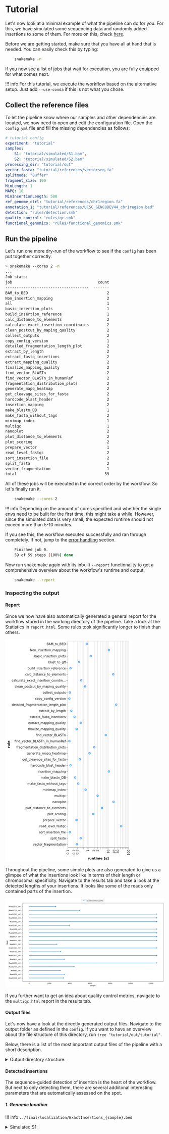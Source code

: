 # Tutorial

Let's now look at a minimal example of what the pipeline can do for you. For this, we have simulated some sequencing data and randomly added insertions to some of them. For more on this, check [here](other.md/#simulate_data_for_tutorial).

Before we are getting started, make sure that you have all at hand that is needed. You can easily check this by typing: 

```bash
    snakemake -n
```
If you now see a list of jobs that wait for execution, you are fully equipped for what comes next.

!!! info For this tutorial, we execute the workflow based on the alternative setup. Just add `--use-conda` if this is not what you chose. 

## Collect the reference files

To let the pipeline know where our samples and other dependencies are located, we now need to open and edit the configuration file. Open the `config.yml` file and fill the missing dependencies as follows:

```yaml
# tutorial config
experiment: "tutorial"
samples:
    S1: "tutorial/simulated/S1.bam",
    S2: "tutorial/simulated/S2.bam"
processing_dir: "tutorial/out"
vector_fasta: "tutorial/references/vectorseq.fa"
splitmode: "Buffer"
fragment_size: 100
MinLength: 1
MAPQ: 10
MinInsertionLength: 500
ref_genome_ctrl: "tutorial/references/chr1region.fa"
annotation_1: "tutorial/references/UCSC_GENCODEV44_chr1region.bed"
detection: "rules/detection.smk"
quality_control: "rules/qc.smk"
functional_genomics: "rules/functional_genomics.smk"
```

## Run the pipeline

Let's run one more dry-run of the workflow to see if the `config` has been put together correctly. 

```bash
> snakemake --cores 2 -n
...
Job stats:
job                                      count
-------------------------------------  -------
BAM_to_BED                                   2
Non_insertion_mapping                        2
all                                          1
basic_insertion_plots                        1
build_insertion_reference                    1
calc_distance_to_elements                    2
calculate_exact_insertion_coordinates        2
clean_postcut_by_maping_quality              2
collect_outputs                              2
copy_config_version                          1
detailed_fragmentation_length_plot           2
extract_by_length                            2
extract_fastq_insertions                     2
extract_mapping_quality                      2
finalize_mapping_quality                     2
find_vector_BLASTn                           2
find_vector_BLASTn_in_humanRef               2
fragmentation_distribution_plots             2
generate_mapq_heatmap                        2
get_cleavage_sites_for_fasta                 2
hardcode_blast_header                        2
insertion_mapping                            2
make_blastn_DB                               1
make_fasta_without_tags                      2
minimap_index                                1
multiqc                                      1
nanoplot                                     2
plot_distance_to_elements                    2
plot_scoring                                 2
prepare_vector                               1
read_level_fastqc                            2
sort_insertion_file                          2
split_fasta                                  2
vector_fragmentation                         1
total                                       59
```

All of these jobs will be executed in the correct order by the workflow. So let's finally run it.

```bash
    snakemake --cores 2
```
!!! info Depending on the amount of cores specified and whether the single envs need to be built for the first time, this might take a while. However, since the simulated data is very small, the expected runtime should not exceed more than 5-10 minutes. 

If you see this, the workflow executed successfully and ran through completely. If not, jump to the [error handling](#error-handling) section. 

```bash
    Finished job 0.
    59 of 59 steps (100%) done
``` 

Now run snakemake again with its inbuilt `--report` functionality to get a comprehensive overview about the workflow's runtime and output. 

```bash
    snakemake --report
```

### Inspecting the output

#### Report

Since we now have also automatically generated a general report for the workflow stored in the working directory of the pipeline. 
Take a look at the Statistics in `report.html`. Some rules took significantly longer to finish than others.

<img src="images/report_statistics.png" alt="Report_Statistics" width="400">

Throughout the pipeline, some simple plots are also generated to give us a glimpse of what the insertions look like in terms of their length or chromosomal specificity. Navigate to the results tab and take a look at the detected lengths of your insertions. It looks like some of the reads only contained parts of the insertion.

<img src="images/Insertion_length.png" alt="images/Insertion_length.png" width="800">

If you further want to get an idea about quality control metrics, navigate to the `multiqc.html` report in the results tab. 

#### Output files

Let's now have a look at the directly generated output files. Navigate to the output folder as defined in the `config`. If you want to have an overview about the file structure of this directory, run `tree "tutorial/out/tutorial"`. 

Below, there is a list of the most important output files of the pipeline with a short description. 

<details>
  <summary>Output directory structure:</summary>

├── config_settings.yml
├── final
│   ├── functional_genomics
│   │   ├── Functional_distances_to_Insertions_S1.bed
│   │   ├── Functional_distances_to_Insertions_S2.bed
│   │   ├── Insertion_Scoring_S1.png
│   │   ├── Insertion_Scoring_S2.png
│   │   ├── Plot_Distance_to_Genes_100_S1.png
│   │   └── Plot_Distance_to_Genes_100_S2.png
│   ├── localization
│   │   ├── ExactInsertions_S1.bed
│   │   ├── ExactInsertions_S2.bed
│   │   ├── Heatmap_Insertion_Chr.png
│   │   └── Insertion_length.png
│   └── qc
│       ├── Fragmentation
│       │   ├── Insertions
│       │   │   ├── insertions_100_S1
│       │   │   │   ├── 100_fragmentation_distribution.png
│       │   │   │   └── 100_read_match_fragmentation_distribution.png
│       │   │   └── insertions_100_S2
│       │   │       ├── 100_fragmentation_distribution.png
│       │   │       └── 100_read_match_fragmentation_distribution.png
│       │   ├── Longest_Interval
│       │   │   ├── S1
│       │   │   │   ├── Longest_interval_Read-221.png
│       │   │   │   ├── Longest_interval_Read-399.png
│       │   │   │   ├── Longest_interval_Read-46.png
│       │   │   │   ├── Longest_interval_Read-536.png
│       │   │   │   └── Longest_interval_Read-628.png
│       │   │   └── S2
│       │   │       ├── Longest_interval_Read-328.png
│       │   │       ├── Longest_interval_Read-347.png
│       │   │       ├── Longest_interval_Read-389.png
│       │   │       ├── Longest_interval_Read-532.png
│       │   │       └── Longest_interval_Read-920.png
│       │   └── Reference
│       │       ├── reference_100_S1
│       │       │   └── 100_fragmentation_distribution.png
│       │       └── reference_100_S2
│       │           └── 100_fragmentation_distribution.png
│       └── multiqc_report.html
└── intermediate
    ├── blastn
    │   ├── 100_VectorMatches_S1.blastn
    │   ├── 100_VectorMatches_S2.blastn
    │   ├── Annotated_100_VectorMatches_S1.blastn
    │   ├── Annotated_100_VectorMatches_S2.blastn
    │   ├── CleavageSites_100_VectorMatches_S1.blastn
    │   ├── CleavageSites_100_VectorMatches_S2.blastn
    │   ├── Filtered_Annotated_100_VectorMatches_S1.blastn
    │   ├── Filtered_Annotated_100_VectorMatches_S2.blastn
    │   ├── humanref
    │   │   ├── Annotated_100_VectorMatches_S1.blastn
    │   │   ├── Annotated_100_VectorMatches_S2.blastn
    │   │   ├── Filtered_Annotated_100_VectorMatches_S1.blastn
    │   │   └── Filtered_Annotated_100_VectorMatches_S2.blastn
    │   ├── Readnames_100_VectorMatches_S1.txt
    │   └── Readnames_100_VectorMatches_S2.txt
    ├── fasta
    │   ├── Cleaved_S1_noVector.fa
    │   ├── Cleaved_S2_noVector.fa
    │   ├── fragments
    │   │   ├── 100_Vector_fragments.fa
    │   │   ├── 100_Vector_fragments.fa.ndb
    │   │   ├── 100_Vector_fragments.fa.nhr
    │   │   ├── 100_Vector_fragments.fa.nin
    │   │   ├── 100_Vector_fragments.fa.njs
    │   │   ├── 100_Vector_fragments.fa.not
    │   │   ├── 100_Vector_fragments.fa.nsq
    │   │   ├── 100_Vector_fragments.fa.ntf
    │   │   ├── 100_Vector_fragments.fa.nto
    │   │   └── Forward_Backward_Vector.fa
    │   ├── Full_S1.fa
    │   ├── Full_S2.fa
    │   ├── Insertion_S1_Vector.fa
    │   └── Insertion_S2_Vector.fa
    ├── localization
    │   ├── ExactInsertions_S1.bed
    │   ├── ExactInsertions_S2.bed
    │   ├── Sorted_ExactInsertions_S1.bed
    │   └── Sorted_ExactInsertions_S2.bed
    ├── log
    │   ├── detection
    │   │   ├── BAM_to_BED
    │   │   │   ├── Postcut_S1.log
    │   │   │   ├── Postcut_S2.log
    │   │   │   ├── Precut_S1.log
    │   │   │   └── Precut_S2.log
    │   │   ├── basic_insertion_plots
    │   │   │   ├── heat.log
    │   │   │   └── length.log
    │   │   ├── build_insertion_reference
    │   │   │   └── out.log
    │   │   ├── calculate_exact_insertion_coordinates
    │   │   │   ├── S1.log
    │   │   │   └── S2.log
    │   │   ├── clean_postcut_by_maping_quality
    │   │   │   ├── S1.log
    │   │   │   └── S2.log
    │   │   ├── collect_outputs
    │   │   │   ├── S1.log
    │   │   │   └── S2.log
    │   │   ├── copy_config_version
    │   │   │   └── out.log
    │   │   ├── extract_by_length
    │   │   │   ├── S1.log
    │   │   │   └── S2.log
    │   │   ├── find_vector_BLASTn
    │   │   │   ├── S1.log
    │   │   │   └── S2.log
    │   │   ├── find_vector_BLASTn_in_humanRef
    │   │   │   ├── S1.log
    │   │   │   └── S2.log
    │   │   ├── get_cleavage_sites_for_fasta
    │   │   │   ├── S1.log
    │   │   │   └── S2.log
    │   │   ├── hardcode_blast_header
    │   │   │   ├── S1.log
    │   │   │   └── S2.log
    │   │   ├── insertion_mapping
    │   │   │   ├── S1.log
    │   │   │   └── S2.log
    │   │   ├── make_blastn_DB
    │   │   │   └── out.log
    │   │   ├── make_fasta_without_tags
    │   │   │   ├── S1.log
    │   │   │   └── S2.log
    │   │   ├── minimap_index
    │   │   │   └── out.log
    │   │   ├── Non_insertion_mapping
    │   │   │   ├── S1.log
    │   │   │   └── S2.log
    │   │   ├── prepare_vector
    │   │   │   └── out.log
    │   │   ├── split_fasta_by_borders
    │   │   │   ├── S1.log
    │   │   │   └── S2.log
    │   │   └── vector_fragmentation
    │   │       └── out.log
    │   ├── functional_genomics
    │   │   ├── calc_distance_to_elements
    │   │   │   ├── S1.log
    │   │   │   └── S2.log
    │   │   ├── plot_distance_to_elements
    │   │   │   ├── scatter_S1.log
    │   │   │   ├── scatter_S2.log
    │   │   │   ├── violin_S1.log
    │   │   │   └── violin_S2.log
    │   │   ├── plot_scoring
    │   │   │   ├── S1.log
    │   │   │   └── S2.log
    │   │   └── sort_insertion_file
    │   │       ├── S1.log
    │   │       └── S2.log
    │   └── qc
    │       ├── detailed_fragmentation_length_plot
    │       │   ├── S1.log
    │       │   └── S2.log
    │       ├── extract_fastq_insertions
    │       │   ├── S1.log
    │       │   └── S2.log
    │       ├── extract_mapping_quality
    │       │   ├── S1.log
    │       │   └── S2.log
    │       ├── finalize_mapping_quality
    │       │   ├── S1.log
    │       │   └── S2.log
    │       ├── fragmentation_distribution_plots
    │       │   ├── fragmentation_match_distribution_S1.log
    │       │   ├── fragmentation_match_distribution_S2.log
    │       │   ├── fragmentation_read_match_distribution_S1.log
    │       │   └── fragmentation_read_match_distribution_S2.log
    │       ├── generate_mapq_heatmap
    │       │   ├── S1.log
    │       │   └── S2.log
    │       ├── multiqc
    │       │   └── out.log
    │       ├── nanoplot
    │       │   ├── S1.log
    │       │   └── S2.log
    │       └── read_level_fastqc
    │           ├── S1.log
    │           └── S2.log
    ├── mapping
    │   ├── Postcut_S1.bed
    │   ├── Postcut_S1_sorted.bam
    │   ├── Postcut_S1_sorted.bam.bai
    │   ├── Postcut_S1_unfiltered_sorted.bam
    │   ├── Postcut_S1_unfiltered_sorted.bam.bai
    │   ├── Postcut_S2.bed
    │   ├── Postcut_S2_sorted.bam
    │   ├── Postcut_S2_sorted.bam.bai
    │   ├── Postcut_S2_unfiltered_sorted.bam
    │   ├── Postcut_S2_unfiltered_sorted.bam.bai
    │   ├── Precut_S1.bed
    │   ├── Precut_S1_sorted.bam
    │   ├── Precut_S1_sorted.bam.bai
    │   ├── Precut_S2.bed
    │   ├── Precut_S2_sorted.bam
    │   ├── Precut_S2_sorted.bam.bai
    │   └── vector_ref_genome.fa
    └── qc
        ├── fastqc
        │   ├── readlevel_S1
        │   │   ├── S1_read_Read-221.fastq
        │   │   ├── S1_read_Read-221_fastqc.html
        │   │   ├── S1_read_Read-221_fastqc.zip
        │   │   ├── S1_read_Read-399.fastq
        │   │   ├── S1_read_Read-399_fastqc.html
        │   │   ├── S1_read_Read-399_fastqc.zip
        │   │   ├── S1_read_Read-46.fastq
        │   │   ├── S1_read_Read-46_fastqc.html
        │   │   ├── S1_read_Read-46_fastqc.zip
        │   │   ├── S1_read_Read-536.fastq
        │   │   ├── S1_read_Read-536_fastqc.html
        │   │   ├── S1_read_Read-536_fastqc.zip
        │   │   ├── S1_read_Read-628.fastq
        │   │   ├── S1_read_Read-628_fastqc.html
        │   │   └── S1_read_Read-628_fastqc.zip
        │   ├── readlevel_S2
        │   │   ├── S2_read_Read-328.fastq
        │   │   ├── S2_read_Read-328_fastqc.html
        │   │   ├── S2_read_Read-328_fastqc.zip
        │   │   ├── S2_read_Read-347.fastq
        │   │   ├── S2_read_Read-347_fastqc.html
        │   │   ├── S2_read_Read-347_fastqc.zip
        │   │   ├── S2_read_Read-389.fastq
        │   │   ├── S2_read_Read-389_fastqc.html
        │   │   ├── S2_read_Read-389_fastqc.zip
        │   │   ├── S2_read_Read-532.fastq
        │   │   ├── S2_read_Read-532_fastqc.html
        │   │   ├── S2_read_Read-532_fastqc.zip
        │   │   ├── S2_read_Read-920.fastq
        │   │   ├── S2_read_Read-920_fastqc.html
        │   │   └── S2_read_Read-920_fastqc.zip
        │   ├── S1_filtered.fastq
        │   └── S2_filtered.fastq
        ├── mapq
        │   ├── Insertions_S1_mapq.txt
        │   ├── Insertions_S2_mapq.txt
        │   ├── S1_mapq_heatmap_image.png
        │   └── S2_mapq_heatmap_image.png
        ├── multiqc_data
        │   ├── fastqc_adapter_content_plot.txt
        │   ├── fastqc_overrepresented_sequences_plot.txt
        │   ├── fastqc_per_base_n_content_plot.txt
        │   ├── fastqc_per_base_sequence_quality_plot.txt
        │   ├── fastqc_per_sequence_gc_content_plot_Counts.txt
        │   ├── fastqc_per_sequence_gc_content_plot_Percentages.txt
        │   ├── fastqc_per_sequence_quality_scores_plot.txt
        │   ├── fastqc_sequence_counts_plot.txt
        │   ├── fastqc_sequence_duplication_levels_plot.txt
        │   ├── fastqc-status-check-heatmap.txt
        │   ├── fastqc_top_overrepresented_sequences_table.txt
        │   ├── multiqc_citations.txt
        │   ├── multiqc_data.json
        │   ├── multiqc_fastqc.txt
        │   ├── multiqc_general_stats.txt
        │   ├── multiqc.log
        │   ├── multiqc_nanostat.txt
        │   ├── multiqc_software_versions.txt
        │   ├── multiqc_sources.txt
        │   ├── nanostat_aligned_stats_table.txt
        │   └── nanostat_quality_dist.txt
        ├── multiqc_report.html
        └── nanoplot
            ├── S1
            │   ├── AlignedReadlengthvsSequencedReadLength_dot.html
            │   ├── AlignedReadlengthvsSequencedReadLength_dot.png
            │   ├── AlignedReadlengthvsSequencedReadLength_kde.html
            │   ├── AlignedReadlengthvsSequencedReadLength_kde.png
            │   ├── MappingQualityvsReadLength_dot.html
            │   ├── MappingQualityvsReadLength_dot.png
            │   ├── MappingQualityvsReadLength_kde.html
            │   ├── MappingQualityvsReadLength_kde.png
            │   ├── NanoPlot_20241218_1045.log
            │   ├── NanoPlot-report.html
            │   ├── NanoStats.txt
            │   ├── Non_weightedHistogramReadlength.html
            │   ├── Non_weightedHistogramReadlength.png
            │   ├── Non_weightedLogTransformed_HistogramReadlength.html
            │   ├── Non_weightedLogTransformed_HistogramReadlength.png
            │   ├── PercentIdentityHistogramDynamic_Histogram_percent_identity.html
            │   ├── PercentIdentityHistogramDynamic_Histogram_percent_identity.png
            │   ├── PercentIdentityvsAlignedReadLength_dot.html
            │   ├── PercentIdentityvsAlignedReadLength_dot.png
            │   ├── PercentIdentityvsAlignedReadLength_kde.html
            │   ├── PercentIdentityvsAlignedReadLength_kde.png
            │   ├── WeightedHistogramReadlength.html
            │   ├── WeightedHistogramReadlength.png
            │   ├── WeightedLogTransformed_HistogramReadlength.html
            │   ├── WeightedLogTransformed_HistogramReadlength.png
            │   ├── Yield_By_Length.html
            │   └── Yield_By_Length.png
            └── S2
                ├── AlignedReadlengthvsSequencedReadLength_dot.html
                ├── AlignedReadlengthvsSequencedReadLength_dot.png
                ├── AlignedReadlengthvsSequencedReadLength_kde.html
                ├── AlignedReadlengthvsSequencedReadLength_kde.png
                ├── MappingQualityvsReadLength_dot.html
                ├── MappingQualityvsReadLength_dot.png
                ├── MappingQualityvsReadLength_kde.html
                ├── MappingQualityvsReadLength_kde.png
                ├── NanoPlot_20241218_1045.log
                ├── NanoPlot-report.html
                ├── NanoStats.txt
                ├── Non_weightedHistogramReadlength.html
                ├── Non_weightedHistogramReadlength.png
                ├── Non_weightedLogTransformed_HistogramReadlength.html
                ├── Non_weightedLogTransformed_HistogramReadlength.png
                ├── PercentIdentityHistogramDynamic_Histogram_percent_identity.html
                ├── PercentIdentityHistogramDynamic_Histogram_percent_identity.png
                ├── PercentIdentityvsAlignedReadLength_dot.html
                ├── PercentIdentityvsAlignedReadLength_dot.png
                ├── PercentIdentityvsAlignedReadLength_kde.html
                ├── PercentIdentityvsAlignedReadLength_kde.png
                ├── WeightedHistogramReadlength.html
                ├── WeightedHistogramReadlength.png
                ├── WeightedLogTransformed_HistogramReadlength.html
                ├── WeightedLogTransformed_HistogramReadlength.png
                ├── Yield_By_Length.html
                └── Yield_By_Length.png

68 directories, 256 files

</details>


#### Detected insertions

The sequence-guided detection of insertion is the heart of the workflow. But next to only detecting them, there are several addiitonal interesting parameters that are automatically assessed on the spot.

##### 1. Genomic location 

!!! info `../final/localization/ExactInsertions_{sample}.bed`
    <details>
    <summary>Simulated S1:</summary>

    ```plaintext
    chr1	36308	38438	Read-628	[35113, 38184]      +
    chr1	104697	110396	Read-399	[103200, 113345]	+
    chr1	129593	131610	Read-536	[126333, 137126]	+
    chr1	375025	380724	Read-221	[367164, 377569]	+
    chr1	385385	387522	Read-46     [378800, 388729]	+
    ```
    !!! Attention The `strand` column of `ExactInsertions_{sample}.bed` refers to the aligned read and not the insertion itself.

    </details>

This file is the main output and shows the reference-dependent positions of the detected insertions. It adheres the standard [BED6](https://samtools.github.io/hts-specs/BEDv1.pdf) format with the columns `Chromosome - Start - End - Read - Original Read Start/End - Strand`. 


##### 2. Orientation and composition

Next to the main output, it can also be interesting to see the actual direction of your insertion and exactly the inserted composition of these in the read.

!!! info `../final/qc/Fragmentation/Longest_Interval/{sample}/Longest_interval_{read}.bed`

    <details>
    <summary>S1 Read-399:</summary>

    <img src="images/tutorial/Longest_interval_Read-399.png" alt="Longest_interval_Read-399.png" width="2200">

    The small numbers on top of the line illustrate the borders of the matching vector fragments, while the x-axis depicts the real length in bp of the interval.

    The longest consecutively detected interval of this read contained all possible 100bp vector fragments from 0 to 56 with ambigous 100bp-matches in the region around 32/33 of the insertion sequence. This region of the insertion matches with the SV40 promoter of the [vector construct](other.md/#vector-map). 

    !!! info Since the underlying vector sequence FASTA is in 5'-3' orientation and the order is also maintained in the longest-matching interval of the fragmented sequence, the insertion in the read has a `+` orientation. 

    </details>

    <details>
    <summary>S1 Read-536:</summary>

    <img src="images/tutorial/Longest_interval_Read-536.png" alt="Longest_interval_Read-536.png" width="2200">

    The small numbers on top of the line illustrate the borders of the matching vector fragments, while the x-axis depicts the real length in bp of the interval.

    The longest consecutively detected interval of this read contained only a fraction of all 100bp vector fragments, resulting in a shorter insertion of only around 2000 bp in total. Also, the fragment numbers were apparently detected in an descending order.

    !!! info Since the underlying vector sequence FASTA is in 5'-3' orientation and this order is **not** maintained in the longest-matching interval of the fragmented sequence, the insertion in the read has a `-` orientation. This means that this vector sequence is located in `-` orientation on a in `+` directionality aligned read.

    </details>

#### Quality control

The quality of the input sequencing data, the performed aligned with and without fragmentation, and the fragmentation itself is automatically assessed in the workflow itself. This offers the opportunity to not just detect insertions, but to also evaluate the likelihood of true positives and the effectiveness of the workflow's search strategy itself. 

##### 1. Input data quality

The pipeline borrows its basic quality measurements from widely established ressources, namely [fastqc](), [multiqc](), and [nanoplot](). An overview for all of these results can be either assessed via the snakemake's workflow report generated via `snakemake --report` or in the output directory.

!!! info `../final/qc/multiqc_report.html`
    <details>
    <summary>Info</summary>
    
    Check out the documentations provided by each of the single quality control tools for a detailed explanation for each of the plots provided in the report. For accessing the generated files individually, navigate to the following dictionaries in the output folder:

    fastqc: `../intermediate/qc/fastqc/`
    multiqc: `../intermediate/qc/multiqc/`
    nanoplot: `../intermediate/qc/nanoplot/`

    !!! info The pipeline uses fastqc by processing the FASTQ of each read with a detected insertion individually.  
    </details>

##### 2. Mapping quality

The pipeline performs two mapping steps to enhance mapping quality by modifying insertion-carrying reads. These steps are critical for the exact localization of the insertions, which is why the mapping quality of the respective reads is monitored throughout each of these key-alignment steps. 

!!! info `../intermediate/qc/mapq/Insertions_{sample}_mapq.txt`
    <details>
        <summary>Mapping quality for S1:</summary>

    ```plaintext
    Read	    PrecutChr	PrecutMAPQ	PostcutChr	PostcutMAPQ	FilteredChr	FilteredMAPQ
    Read-221	chr1	    60	        chr1	    60	        chr1        60
    Read-399	chr1	    60	        chr1	    60	        chr1	    60
    Read-46	    chr1	    60	        chr1	    60	        chr1	    60
    Read-536	chr1	    60	        chr1	    60	        chr1	    60
    Read-628	chr1	    44	        chr1	    60	        chr1	    60
    ```
        
    The table shows the changes on the mapping quality level and regarding the chromosome of the alignment for each read with an insertion throughout the (1 - precut) mapping before any modifications for reads done, (2 - postcut) after the reads were modified, and (3 - filtered) after the reads were filtered by their mapping quality. 
    
    !!! info For S1, this table is not very spectacular since all reads except for `Read-628` were already perfectly mappable even without the modifications. For S2, however, the modifications made a huge difference regarding the quality of the mapping. An exemplary row for S2 can be seen below. 
    
    Here, the read intially aligned to the vector sequence, whereas after the modification (`Buffer`, i.e. replacing the insertions with `N`), the read became perfectly mappable on a region in the reference.  
    
    ```plaintext
    Read	    PrecutChr	                PrecutMAPQ	PostcutChr	PostcutMAPQ	FilteredChr	FilteredMAPQ
    Read-347	FTCAR2:pFlagCMV-mCAR-TVV	60	        chr1	    60	        chr1	    60.0
    ```
    </details>

##### 3. Fragmentation
The fragmentation is the key step not only for the detection of insertions, but also for gaining a detailed understanding about the exact composition of the inserted sequence and its orientation. Some parts of the quality control of the fragmentation go hand in hand with the analysis of the [orientation and composition](#2-orientation-and-composition) of the detected insertions. 

However, the analysis of the output files from above does not take two other important factors into consideration, namely the distribution of matching fragments and the existance of fragments which significant sequence similarity to other sequences in the reference FASTA. 

!!! Danger The potential similarity of the insertion sequence with other sequences in your reference is especially important to consider for the use-cases of the pipeline in context with complex vector expression systems. For instance, CAR T cell therapy constructs usually insert sequences that are at least partially derived from human genes.
However, there is still another important source of potentially misleading results. 

The pipeline has the functionality to directly perform a BLASTN search for the fragmented insertion sequence against a pre-built version of your reference's BLAST database. For this, one simply needs to specify the `blastn_db` argument in the `config.yml`. 

Since we have not configured this option for the tutorial, we can make use of two other automatically generated plots to still get an idea about potential false positive insertion sequence matches. 

!!! info `../final/qc/Fragmentation/Insertions_{fragmentsize}_{sample}/`
    <details>
            <summary>Fragmentation distribution for S1:</summary>
        <img src="images/tutorial/100_fragmentation_distribution.png" alt="100_fragmentation_distribution.png" width="400">
        <img src="images/tutorial/100_read_match_fragmentation_distribution.png" alt="100_read_match_fragmentation_distribution.png" width="400">
    
    These two plots illustrate the distributions of all the insertion fragments (left) and the amount of fragment matches that were "contributed" from each read (right).

    !!! info The combination of these two plots tells us that something is not right. The `100 bp fragment distribution` shows the existence of every fragment at least once. However, fragment 27 is highly overrepresented among the reads. The `100 bp read match fragment distribution` plot offers us an explanation for this: A few reads contribute many fragments to the total amount of fragments (e.g. `Read-628` or `Read-221`), while many others (e.g. `Read-932` or `Read-1932`) only contribute one single fragment. 

    !!! info Fragment 27 is directly located in the `hGH poly(A) signal` domain of the [vector](other.md/#vector-map). This region is ..., thereby causing several small "off-target" insertion matches for this fragment. 
    
    !!! Attention Findings like these are important for choosing the most accurate `MinInsertionLength` threshold in the `config.yml`.     
</details>

#### Functional annotation 
##### Genes in proximity
-ucsc
#### Intermediate output files
-  blastn, fasta, localization, log, mapping, qc

# Run two sample simulated data with in total less than 25mb?
# Add their output to the tutorial documentation
# Add their data to the github
# finish the documentation

Next to this overview, there are also other files generated that can subsequently be used for further investigations. The directory structure provided will pre-sort the outputs into intermediate and final output. Navigate to the final output/final/localization first.

Here, the most interesting one, of course, is the sample-specific BED file in containing the genomic positions of the insertions. This is also used for the annotation of each insertion (see functional genomics).

In output/final/qc, the subfolder fragmentation contains detailed information about each sample's fragmented insertion coverage, i.e. which parts of the insertion sequence was detected in the reads, what are the consecutive intervals for each read's insertion, and if there were also parts of the insertions detected, that match the human reference genome. In summary, this output gives you an idea about the effectiveness of the fragmentation of your inserted sequence for the detection of the read. Depending on the size of the insertion, you might want to run the analysis pipeline again and change the fragment-length in the config to further increase your level of detail.   

In the output/intermediate folder, you can find various subdirectories with intermediate files created during the pipeline run. Most of them are self-explanatory when looking at the workflow of the pipeline. To make things easier, an illustration about which files are created were in the DAG, please see below.  

Congratulations, you have finished the quick start using simulated data! If you want to unleash the full power of the pipeline, feel free to continue with the advanced usage tutorial below.


### functional genomics


## Error handling

You can now follow the different rules in your terminal window. If you encounter errors, make sure to double-check your initial input. If your error is for a specific rule, check the detailed documentation for this step in ./log/rulename

Other general debugging ressources for everything related to snakemake can be found [here] () or [here] ().